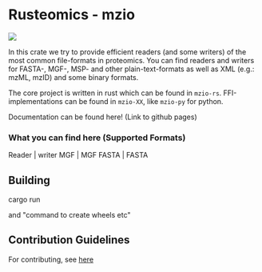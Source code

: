 # Rusteomics - mzio

![](placeholder_for_badges_TODO)

In this crate we try to provide efficient readers (and some writers) of the most common file-formats in proteomics. You can find readers and writers for FASTA-, MGF-, MSP- and other plain-text-formats as well as XML (e.g.: mzML, mzID) and some binary formats.  

The core project is written in rust which can be found in `mzio-rs`. FFI-implementations can be found in `mzio-XX`, like `mzio-py` for python.



Documentation can be found here! (Link to github pages)


### What you can find here (Supported Formats)

Reader | writer
MGF | MGF
FASTA | FASTA




## Building

cargo run

and "command to create wheels etc"


## Contribution Guidelines

For contributing, see [here](https://github.com/rusteomics#contribution-guidelines)